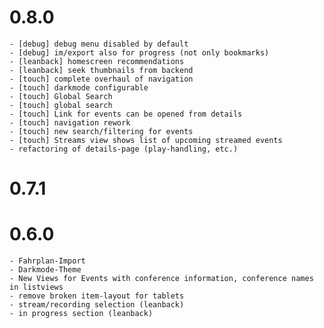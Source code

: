 # 0.8.0
    - [debug] debug menu disabled by default
    - [debug] im/export also for progress (not only bookmarks)
    - [leanback] homescreen recommendations
    - [leanback] seek thumbnails from backend
    - [touch] complete overhaul of navigation
    - [touch] darkmode configurable
    - [touch] Global Search
    - [touch] global search
    - [touch] Link for events can be opened from details
    - [touch] navigation rework
    - [touch] new search/filtering for events
    - [touch] Streams view shows list of upcoming streamed events
    - refactoring of details-page (play-handling, etc.)

# 0.7.1

# 0.6.0
    - Fahrplan-Import
    - Darkmode-Theme
    - New Views for Events with conference information, conference names in listviews
    - remove broken item-layout for tablets
    - stream/recording selection (leanback)
    - in progress section (leanback)
